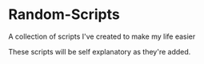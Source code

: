 # Random-Scripts
A collection of scripts I've created to make my life easier

These scripts will be self explanatory as they're added.
